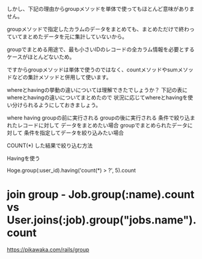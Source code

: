 しかし、下記の理由からgroupメソッドを単体で使ってもほとんど意味がありません。

groupメソッドで指定したカラムのデータをまとめても、まとめただけで終わっていてまとめたデータを元に集計していないから。

groupでまとめる用途で、最も小さいIDのレコードの全カラム情報を必要とするケースがほとんどないため。

ですからgroupメソッドは単体で使うのではなく、countメソッドやsumメソッドなどの集計メソッドと併用して使います。



whereとhavingの挙動の違いについては理解できたでしょうか？
下記の表にwhereとhavingの違いについてまとめたので
状況に応じてwhereとhavingを使い分けられるようにしておきましょう。

where	having
groupの前に実行される	groupの後に実行される
条件で絞り込まれたレコードに対して
データをまとめたい場合	groupでまとめられたデータに対して
条件を指定してデータを絞り込みたい場合

COUNT(*) した結果で絞り込む方法

Havingを使う

Hoge.group(:user_id).having('count(*) > ?', 5).count


# join group - Job.group(:name).count vs User.joins(:job).group("jobs.name").count



https://pikawaka.com/rails/group